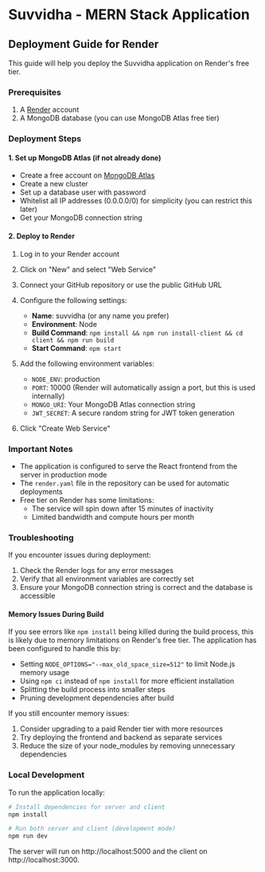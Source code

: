 # Suvvidha - MERN Stack Application

## Deployment Guide for Render

This guide will help you deploy the Suvvidha application on Render's free tier.

### Prerequisites

1. A [Render](https://render.com/) account
2. A MongoDB database (you can use MongoDB Atlas free tier)

### Deployment Steps

#### 1. Set up MongoDB Atlas (if not already done)

- Create a free account on [MongoDB Atlas](https://www.mongodb.com/cloud/atlas)
- Create a new cluster
- Set up a database user with password
- Whitelist all IP addresses (0.0.0.0/0) for simplicity (you can restrict this later)
- Get your MongoDB connection string

#### 2. Deploy to Render

1. Log in to your Render account
2. Click on "New" and select "Web Service"
3. Connect your GitHub repository or use the public GitHub URL
4. Configure the following settings:
   - **Name**: suvvidha (or any name you prefer)
   - **Environment**: Node
   - **Build Command**: `npm install && npm run install-client && cd client && npm run build`
   - **Start Command**: `npm start`

5. Add the following environment variables:
   - `NODE_ENV`: production
   - `PORT`: 10000 (Render will automatically assign a port, but this is used internally)
   - `MONGO_URI`: Your MongoDB Atlas connection string
   - `JWT_SECRET`: A secure random string for JWT token generation

6. Click "Create Web Service"

### Important Notes

- The application is configured to serve the React frontend from the server in production mode
- The `render.yaml` file in the repository can be used for automatic deployments
- Free tier on Render has some limitations:
  - The service will spin down after 15 minutes of inactivity
  - Limited bandwidth and compute hours per month

### Troubleshooting

If you encounter issues during deployment:

1. Check the Render logs for any error messages
2. Verify that all environment variables are correctly set
3. Ensure your MongoDB connection string is correct and the database is accessible

#### Memory Issues During Build

If you see errors like `npm install` being killed during the build process, this is likely due to memory limitations on Render's free tier. The application has been configured to handle this by:

- Setting `NODE_OPTIONS="--max_old_space_size=512"` to limit Node.js memory usage
- Using `npm ci` instead of `npm install` for more efficient installation
- Splitting the build process into smaller steps
- Pruning development dependencies after build

If you still encounter memory issues:

1. Consider upgrading to a paid Render tier with more resources
2. Try deploying the frontend and backend as separate services
3. Reduce the size of your node_modules by removing unnecessary dependencies

### Local Development

To run the application locally:

```bash
# Install dependencies for server and client
npm install

# Run both server and client (development mode)
npm run dev
```

The server will run on http://localhost:5000 and the client on http://localhost:3000.